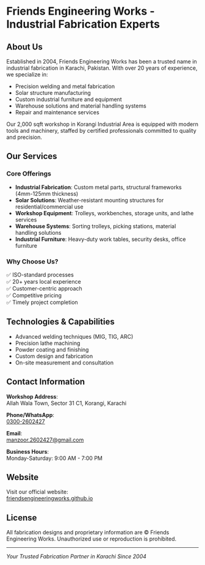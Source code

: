 # Friends Engineering Works - Industrial Fabrication Experts

## About Us

Established in 2004, Friends Engineering Works has been a trusted name in industrial fabrication in Karachi, Pakistan. With over 20 years of experience, we specialize in:

- Precision welding and metal fabrication
- Solar structure manufacturing
- Custom industrial furniture and equipment
- Warehouse solutions and material handling systems
- Repair and maintenance services

Our 2,000 sqft workshop in Korangi Industrial Area is equipped with modern tools and machinery, staffed by certified professionals committed to quality and precision.

## Our Services

### Core Offerings
- **Industrial Fabrication**: Custom metal parts, structural frameworks (4mm-125mm thickness)
- **Solar Solutions**: Weather-resistant mounting structures for residential/commercial use
- **Workshop Equipment**: Trolleys, workbenches, storage units, and lathe services
- **Warehouse Systems**: Sorting trolleys, picking stations, material handling solutions
- **Industrial Furniture**: Heavy-duty work tables, security desks, office furniture

### Why Choose Us?
✅ ISO-standard processes  
✅ 20+ years local experience  
✅ Customer-centric approach  
✅ Competitive pricing  
✅ Timely project completion  

## Technologies & Capabilities

- Advanced welding techniques (MIG, TIG, ARC)
- Precision lathe machining
- Powder coating and finishing
- Custom design and fabrication
- On-site measurement and consultation

## Contact Information

**Workshop Address**:  
Allah Wala Town, Sector 31 C1, Korangi, Karachi  

**Phone/WhatsApp**:  
[0300-2602427](https://wa.me/923002602427)  

**Email**:  
[manzoor.2602427@gmail.com](mailto:manzoor.2602427@gmail.com)  

**Business Hours**:  
Monday-Saturday: 9:00 AM - 7:00 PM  

## Website

Visit our official website:  
[friendsengineeringworks.github.io](https://friendsengineeringworks.github.io)

## License

All fabrication designs and proprietary information are © Friends Engineering Works. Unauthorized use or reproduction is prohibited.

---

*Your Trusted Fabrication Partner in Karachi Since 2004*
